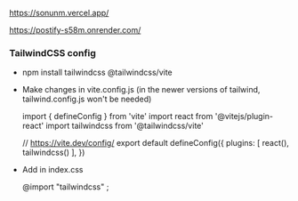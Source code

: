 https://sonunm.vercel.app/

https://postify-s58m.onrender.com/


### TailwindCSS config 

- npm install tailwindcss @tailwindcss/vite

- Make changes in vite.config.js (in the newer versions of tailwind, tailwind.config.js won't be needed)

    import { defineConfig } from 'vite'
    import react from '@vitejs/plugin-react'
    import tailwindcss from '@tailwindcss/vite'

    // https://vite.dev/config/
    export default defineConfig({
    plugins: [
        react(),
        tailwindcss()
    ],
    })

- Add in index.css

    @import "tailwindcss" ; 
